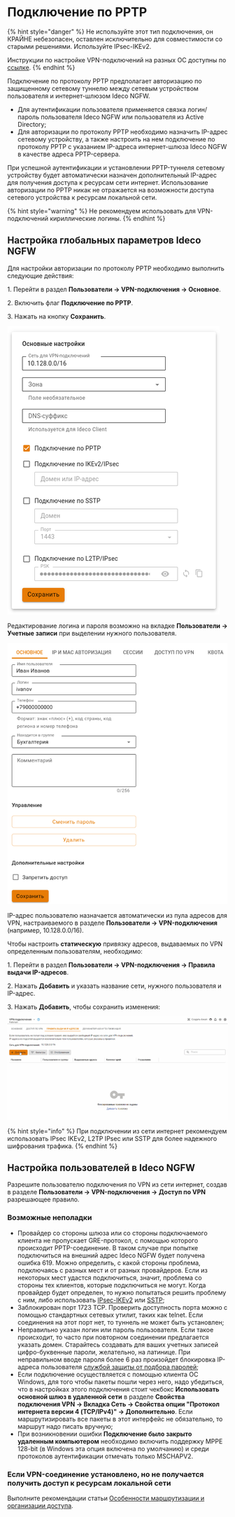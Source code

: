 # Подключение по PPTP

{% hint style="danger" %}
Не используйте этот тип подключения, он КРАЙНЕ небезопасен, оставлен исключительно для совместимости со старыми решениями. Используйте IPsec-IKEv2.

Инструкции по настройке VPN-подключений на разных ОС доступны по [ссылке](/recipes/popular-recipes/README.md).
{% endhint %}

Подключение по протоколу PPTP предполагает авторизацию по защищенному сетевому туннелю между сетевым устройством пользователя и интернет-шлюзом Ideco NGFW.

* Для аутентификации пользователя применяется связка логин/пароль пользователя Ideco NGFW или пользователя из Active Directory;
* Для авторизации по протоколу PPTP необходимо назначить IP-адрес сетевому устройству, а также настроить на нем подключение по протоколу PPTP с указанием IP-адреса интернет-шлюза Ideco NGFW в качестве адреса PPTP-сервера.

При успешной аутентификации и установлении PPTP-туннеля сетевому устройству будет автоматически назначен дополнительный IP-адрес для получения доступа к ресурсам сети интернет. Использование авторизации по PPTP никак не отражается на возможности доступа сетевого устройства к ресурсам локальной сети.

{% hint style="warning" %}
Не рекомендуем использовать для VPN-подключений кириллические логины.
{% endhint %}

## Настройка глобальных параметров Ideco NGFW

Для настройки авторизации по протоколу PPTP необходимо выполнить следующие действия:

1\. Перейти в раздел **Пользователи -> VPN-подключения -> Основное**.

2\. Включить флаг **Подключение по PPTP**.

3\. Нажать на кнопку **Сохранить**.

![](/.gitbook/assets/vpn-authorization4.png)

Редактирование логина и пароля возможно на вкладке **Пользователи -> Учетные записи** при выделении нужного пользователя.

![](/.gitbook/assets/tree6.png)

IP-адрес пользователю назначается автоматически из пула адресов для VPN, настраиваемого в разделе **Пользователи -> VPN-подключения** (например, 10.128.0.0/16).

Чтобы настроить **статическую** привязку адресов, выдаваемых по VPN определенным пользователям, необходимо:

1\. Перейти в раздел **Пользователи -> VPN-подключения -> Правила выдачи IP-адресов**.

2\. Нажать **Добавить** и указать название сети, нужного пользователя и IP-адрес.

3\. Нажать **Добавить**, чтобы сохранить изменения:

![](/.gitbook/assets/vpn-authorization.gif)

{% hint style="info" %}
При подключении из сети интернет рекомендуем использовать IPsec IKEv2, L2TP IPsec или SSTP для более надежного шифрования трафика.
{% endhint %}

## Настройка пользователей в Ideco NGFW

Разрешите пользователю подключения по VPN из сети интернет, создав в разделе **Пользователи -> VPN-подключения -> Доступ по VPN** разрешающее правило.

### Возможные неполадки

* Провайдер со стороны шлюза или со стороны подключаемого клиента не пропускает GRE-протокол, с помощью которого происходит PPTP-соединение. В таком случае при попытке подключиться на внешний адрес Ideco NGFW будет получена ошибка 619. Можно определить, с какой стороны проблема, подключаясь с разных мест и от разных провайдеров. Если из некоторых мест удастся подключиться, значит, проблема со стороны тех клиентов, которые подключиться не могут. Когда провайдер будет определен, то нужно попытаться решить проблему с ним, либо использовать [IPsec-IKEv2](ipsec-ikev2.md) или [SSTP](sstp.md);
* Заблокирован порт 1723 TCP. Проверить доступность порта можно с помощью стандартных сетевых утилит, таких как telnet. Если соединения на этот порт нет, то туннель не может быть установлен;
* Неправильно указан логин или пароль пользователя. Если такое происходит, то часто при повторном соединении предлагается указать домен. Старайтесь создавать для ваших учетных записей цифро-буквенные пароли, желательно, на латинице. При неправильном вводе пароля более 6 раз произойдет блокировка IP-адреса пользователя [службой защиты от подбора паролей](/settings/reports/logs.md);
* Если подключение осуществляется с помощью клиента ОС Windows, для того чтобы пакеты пошли через него, надо убедиться, что в настройках этого подключения стоит чекбокс **Использовать основной шлюз в удаленной сети** в разделе **Свойства подключения VPN -> Вкладка Сеть -> Свойства опции "Протокол интернета версии 4 (TCP/IPv4)" -> Дополнительно**. Если маршрутизировать все пакеты в этот интерфейс не обязательно, то маршрут надо писать вручную;
* При возникновении ошибки **Подключение было закрыто удаленным компьютером** необходимо включить поддержку MPPE 128-bit (в Windows эта опция включена по умолчанию) и среди протоколов аутентификации отмечать только MSCHAPV2.

### Если VPN-соединение установлено, но не получается получить доступ к ресурсам локальной сети

Выполните рекомендации статьи [Особенности маршрутизации и организации доступа](features.md).
